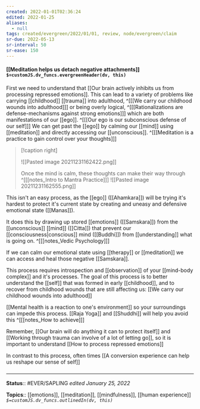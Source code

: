 ```yaml
---
created: 2022-01-01T02:36:24 
edited: 2022-01-25
aliases:
  - null
tags: created/evergreen/2022/01/01, review, node/evergreen/claim
sr-due: 2022-05-13
sr-interval: 50
sr-ease: 150
---
```


#### [[Meditation helps us detach negative attachments]] `$=customJS.dv_funcs.evergreenHeader(dv, this)`

First we need to understand that [[Our brain actively inhibits us from processing repressed emotions]].
This can lead to a variety of problems like carrying [[childhood]] [[trauma]] into adulthood,
^[[[We carry our childhood wounds into adulthood]]]
or being overly logical, 
^[[[Rationalizations are defense-mechanisms against strong emotions]]]
which are both manifestations of our [[ego]].
^[[[Our ego is our subconscious defense of our self]]]
We can get past the [[ego]] by calming our [[mind]] using [[meditation]] and directly accessing our [[unconscious]].
^[[[Meditation is a practice to gain control over your thoughts]]]

> [!caption right]
> 
> ![[Pasted image 20211231162422.png]]
> 
> Once the mind is calm, these thoughts can make their way through
> ^[[[notes_Intro to Mantra Practice]]]
>  ![[Pasted image 20211231162555.png]]

This isn't an easy process, as the [[ego]] ([[Ahamkara]]) will be trying it's hardest to protect it's current state by creating and uneasy and defensive emotional state ([[Manas]]).

It does this by drawing up stored [[emotions]] ([[Samskara]])
from the [[unconscious]] [[mind]] ([[Citta]])
that prevent our [[consciousness|conscious]] mind ([[Buddhi]]) 
from [[understanding]] what is going on.
^[[[notes_Vedic Psychology]]]

If we can calm our emotional state using [[therapy]] or [[meditation]] we can access and heal those negative [[Samskara]]. 

This process requires introspection and [[observation]] of your [[mind-body complex]] and it's processes.
The goal of this process is to better understand the [[self]] that was formed in early [[childhood]], and to recover from childhood wounds that are still affecting us: 
[[We carry our childhood wounds into adulthood]]

[[Mental health is a reaction to one's environment]] so your surroundings can impede this process. [[Raja Yoga]] and [[Shuddhi]] will help you avoid this 
^[[[notes_How to achieve]]]

Remember, [[Our brain will do anything it can to protect itself]]
and [[Working through trauma can involve of a lot of letting go]],
so it is important to understand
[[How to process repressed emotions]]

In contrast to this process, often times [[A conversion experience can help us reshape our sense of self]]
 

### <hr class="footnote"/>

**Status**:: #EVER/SAPLING 
*edited January 25, 2022*

**Topics**:: [[emotions]], [[meditation]], [[mindfulness]], [[human experience]]
*`$=customJS.dv_funcs.outlinedIn(dv, this)`*
